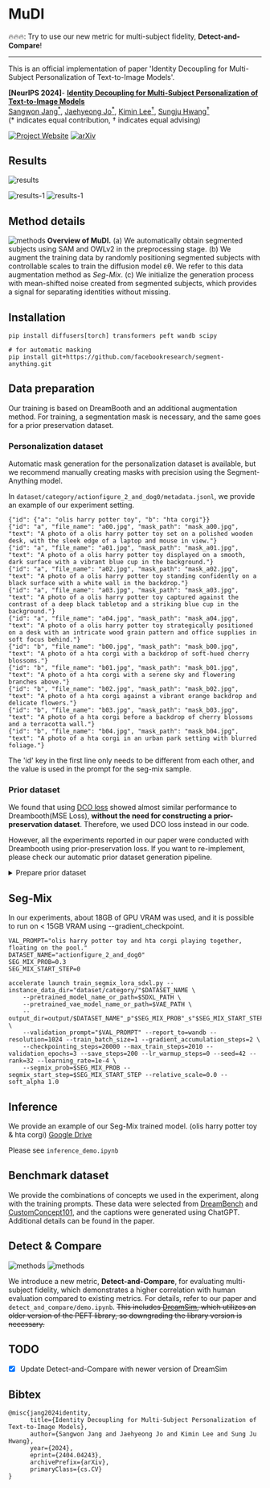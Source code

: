 # MuDI
🔥🔥🔥: Try to use our new metric for multi-subject fidelity, **Detect-and-Compare**!

------

This is an official implementation of paper 'Identity Decoupling for Multi-Subject Personalization of Text-to-Image Models'.

**[NeurIPS 2024]**- **[Identity Decoupling for Multi-Subject Personalization of Text-to-Image Models](https://arxiv.org/abs/2404.04243)**
<br/>
[Sangwon Jang<sup>*<sup>](https://agwmon.github.io/), [Jaehyeong Jo<sup>*<sup>](http://harryjo97.github.io/), [Kimin Lee<sup>†<sup>](https://sites.google.com/view/kiminlee), [Sungju Hwang<sup>†<sup>](http://www.sungjuhwang.com/)
<br/>(* indicates equal contribution, † indicates equal advising)

[![Project Website](https://img.shields.io/badge/Project-Website-orange)](https://mudi-t2i.github.io/) [![arXiv](https://img.shields.io/badge/arXiv-2305.18292-b31b1b.svg)](https://arxiv.org/abs/2404.04243)

## Results
![results](figures/main_figure.jpg)

![results-1](figures/examples0.jpg)
![results-1](figures/examples1.jpg)

## Method details
![methods](figures/method.jpg)
**Overview of MuDI.** (a) We automatically obtain segmented subjects using SAM and OWLv2 in the preprocessing stage. (b) We augment the training data by randomly positioning segmented subjects with controllable scales to train the diffusion model εθ. We refer to this data augmentation method as *Seg-Mix*. (c) We initialize the generation process with mean-shifted noise created from segmented subjects, which provides a signal for separating identities without missing.
## Installation
```
pip install diffusers[torch] transformers peft wandb scipy

# for automatic masking
pip install git+https://github.com/facebookresearch/segment-anything.git
```

## Data preparation
Our training is based on DreamBooth and an additional augmentation method. For training, a segmentation mask is necessary, and the same goes for a prior preservation dataset.

### Personalization dataset

Automatic mask generation for the personalization dataset is available, but we recommend manually creating masks with precision using the Segment-Anything model.

In `dataset/category/actionfigure_2_and_dog0/metadata.jsonl`, we provide an example of our experiment setting.
```
{"id": {"a": "olis harry potter toy", "b": "hta corgi"}}
{"id": "a", "file_name": "a00.jpg", "mask_path": "mask_a00.jpg", "text": "A photo of a olis harry potter toy set on a polished wooden desk, with the sleek edge of a laptop and mouse in view."}
{"id": "a", "file_name": "a01.jpg", "mask_path": "mask_a01.jpg", "text": "A photo of a olis harry potter toy displayed on a smooth, dark surface with a vibrant blue cup in the background."}
{"id": "a", "file_name": "a02.jpg", "mask_path": "mask_a02.jpg", "text": "A photo of a olis harry potter toy standing confidently on a black surface with a white wall in the backdrop."}
{"id": "a", "file_name": "a03.jpg", "mask_path": "mask_a03.jpg", "text": "A photo of a olis harry potter toy captured against the contrast of a deep black tabletop and a striking blue cup in the background."}
{"id": "a", "file_name": "a04.jpg", "mask_path": "mask_a04.jpg", "text": "A photo of a olis harry potter toy strategically positioned on a desk with an intricate wood grain pattern and office supplies in soft focus behind."}
{"id": "b", "file_name": "b00.jpg", "mask_path": "mask_b00.jpg", "text": "A photo of a hta corgi with a backdrop of soft-hued cherry blossoms."}
{"id": "b", "file_name": "b01.jpg", "mask_path": "mask_b01.jpg", "text": "A photo of a hta corgi with a serene sky and flowering branches above."}
{"id": "b", "file_name": "b02.jpg", "mask_path": "mask_b02.jpg", "text": "A photo of a hta corgi against a vibrant orange backdrop and delicate flowers."}
{"id": "b", "file_name": "b03.jpg", "mask_path": "mask_b03.jpg", "text": "A photo of a hta corgi before a backdrop of cherry blossoms and a terracotta wall."}
{"id": "b", "file_name": "b04.jpg", "mask_path": "mask_b04.jpg", "text": "A photo of a hta corgi in an urban park setting with blurred foliage."}
```
The 'id' key in the first line only needs to be different from each other, and the value is used in the prompt for the seg-mix sample.
### Prior dataset
We found that using [DCO loss](https://github.com/kyungmnlee/dco) showed almost similar performance to Dreambooth(MSE Loss), **without the need for constructing a prior-preservation dataset**. Therefore, we used DCO loss instead in our code. 

However, all the experiments reported in our paper were conducted with Dreambooth using prior-preservation loss. If you want to re-implement, please check our automatic prior dataset generation pipeline. 
<details>
<summary>Prepare prior dataset</summary>
<div markdown="1">

We provide an automatic mask generation pipeline for the prior dataset. The prior mask does not need to be very accurate.
```
python generate_prior.py --gen_class $CLASS --gen_mask
```
In `dataset/reg/actionfigure_2_and_dog0/class_metadata.jsonl`, we provide an example of our experiment setting.

</div>
</details>


## Seg-Mix
In our experiments, about 18GB of GPU VRAM was used, and it is possible to run on < 15GB VRAM using --gradient_checkpoint.
```
VAL_PROMPT="olis harry potter toy and hta corgi playing together, floating on the pool."
DATASET_NAME="actionfigure_2_and_dog0"
SEG_MIX_PROB=0.3
SEG_MIX_START_STEP=0

accelerate launch train_segmix_lora_sdxl.py --instance_data_dir="dataset/category/"$DATASET_NAME \
    --pretrained_model_name_or_path=$SDXL_PATH \
    --pretrained_vae_model_name_or_path=$VAE_PATH \
    --output_dir=output/$DATASET_NAME"_p"$SEG_MIX_PROB"_s"$SEG_MIX_START_STEP \
    --validation_prompt="$VAL_PROMPT" --report_to=wandb --resolution=1024 --train_batch_size=1 --gradient_accumulation_steps=2 \
    --checkpointing_steps=20000 --max_train_steps=2010 --validation_epochs=3 --save_steps=200 --lr_warmup_steps=0 --seed=42 --rank=32 --learning_rate=1e-4 \
    --segmix_prob=$SEG_MIX_PROB --segmix_start_step=$SEG_MIX_START_STEP --relative_scale=0.0 --soft_alpha 1.0
```

## Inference
We provide an example of our Seg-Mix trained model. (olis harry potter toy & hta corgi) [Google Drive](https://drive.google.com/file/d/1qNaZjf7pA-odpBwALbAaceZ06rmS0xAi/view?usp=sharing)

Please see `inference_demo.ipynb`

## Benchmark dataset
We provide the combinations of concepts we used in the experiment, along with the training prompts. These data were selected from [DreamBench](https://github.com/google/dreambooth/tree/main/dataset) and [CustomConcept101](https://github.com/adobe-research/custom-diffusion/tree/main/customconcept101), and the captions were generated using ChatGPT. Additional details can be found in the paper.


## Detect & Compare
![methods](figures/appendix_dnc-final.jpg)
![methods](figures/appendix_dnc_sample.jpg)

We introduce a new metric, **Detect-and-Compare**, for evaluating multi-subject fidelity, which demonstrates a higher correlation with human evaluation compared to existing metrics.  For details, refer to our paper and `detect_and_compare/demo.ipynb`. ~~This includes [DreamSim](https://github.com/ssundaram21/dreamsim), which utilizes an older version of the PEFT library, so downgrading the library version is necessary.~~

## TODO
- [X] Update Detect-and-Compare with newer version of DreamSim

## Bibtex
```
@misc{jang2024identity,
      title={Identity Decoupling for Multi-Subject Personalization of Text-to-Image Models}, 
      author={Sangwon Jang and Jaehyeong Jo and Kimin Lee and Sung Ju Hwang},
      year={2024},
      eprint={2404.04243},
      archivePrefix={arXiv},
      primaryClass={cs.CV}
}
```
      
